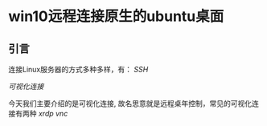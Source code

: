 # win10远程连接原生的ubuntu桌面

## 引言

连接Linux服务器的方式多种多样，有：
*SSH*

*可视化连接*

今天我们主要介绍的是可视化连接, 故名思意就是远程桌年控制，常见的可视化连接有两种
*xrdp*
*vnc*  
